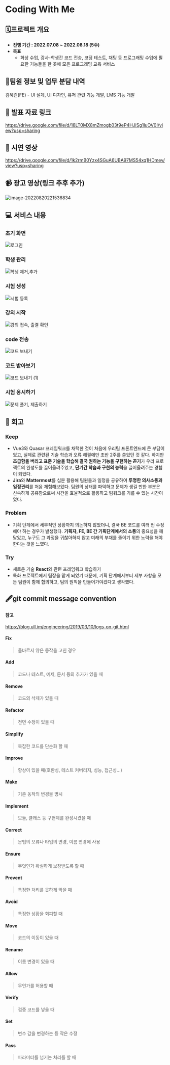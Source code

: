 # Coding With Me

## 🗓️프로젝트 개요

- **진행 기간 : 2022.07.08 ~ 2022.08.18 (5주)**
- **목표**
  - 화상 수업, 강사-학생간 코드 전송, 코딩 테스트, 채팅 등 프로그래밍 수업에 필요한 기능들을 한 곳에 모은 프로그래밍 교육 서비스



## 👯팀원 정보 및 업무 분담 내역

김혜린(FE) - UI 설계, UI 디자인, 유저 관련 기능 개발, LMS 기능 개발



## :paperclip: 발표 자료 링크

https://drive.google.com/file/d/18LT0MX8mZmogb03t9eP4HJiSg1luOV0I/view?usp=sharing



## :information_desk_person: 시연 영상

https://drive.google.com/file/d/1k2rmB0Yzx4SGuA6UBA97MS54xq1HDmev/view?usp=sharing



## :video_camera: 광고 영상(링크 추후 추가)

![image-20220820221536834](README.assets/image-20220820221536834.png)



## :computer: 서비스 내용

### 초기 화면

![로그인](README.assets/%EB%A1%9C%EA%B7%B8%EC%9D%B8.gif)



### 학생 관리

![학생 제거,추가](README.assets/%ED%95%99%EC%83%9D%20%EC%A0%9C%EA%B1%B0,%EC%B6%94%EA%B0%80.gif)



### 시험 생성

![시험 등록](README.assets/%EC%8B%9C%ED%97%98%20%EB%93%B1%EB%A1%9D.gif)



### 강의 시작

![강의 접속, 출결 확인](README.assets/%EA%B0%95%EC%9D%98%20%EC%A0%91%EC%86%8D,%20%EC%B6%9C%EA%B2%B0%20%ED%99%95%EC%9D%B8.gif)



### code 전송

![코드 보내기](README.assets/%EC%BD%94%EB%93%9C%20%EB%B3%B4%EB%82%B4%EA%B8%B0.gif)



### 코드 받아보기

![코드 보내기 (1)](README.assets/%EC%BD%94%EB%93%9C%20%EB%B3%B4%EB%82%B4%EA%B8%B0%20(1).gif)



### 시험 응시하기

![문제 풀기, 제출하기](README.assets/%EB%AC%B8%EC%A0%9C%20%ED%92%80%EA%B8%B0,%20%EC%A0%9C%EC%B6%9C%ED%95%98%EA%B8%B0.gif)



## :heart_decoration: 회고

### Keep

- Vue3와 Quasar 프레임워크를 채택한 것이 처음에 우리팀 프론트엔드에 큰 부담이었고, 실제로 관련된 기술 학습과 오류 해결에만 초반 2주를 쏟았던 것 같다. 하지만 **조급함을 버리고 표준 기술을 학습해 결국 원하는 기능을 구현하는 끈기**가 우리 프로젝트의 완성도를 끌어올려주었고, **단기간 학습과 구현의 능력**을 끌어올려주는 경험이 되었다.
- **Jira**와 **Mattermost**를 십분 활용해 팀원들과 일정을 공유하여 **투명한 의사소통과 일정관리**를 처음 체험해보았다. 팀원의 상태를 파악하고 문제가 생길 만한 부분은 신속하게 공유함으로써 시간을 효율적으로 활용하고 팀워크를 기를 수 있는 시간이었다.



### Problem

- 기획 단계에서 세부적인 상황까지 의논하지 않았더니, 결국 BE 코드를 여러 번 수정해야 하는 경우가 발생했다. **기획자, FE, BE 간 기획단계에서의 소통**의 중요성을 깨달았고, 누구도 그 과정을 귀찮아하지 않고 미래의 부채를 줄이기 위한 노력을 해야 한다는 것을 느꼈다.



### Try

- 새로운 기술 **React**와 관련 프레임워크 학습하기
- 특화 프로젝트에서 팀장을 맡게 되었기 때문에, 기획 단계에서부터 세부 사항을 모든 팀원이 함께 합의하고, 팀의 원칙을 만들어가야겠다고 생각했다.



## 🖋️git commit message convention

#### 참고

https://blog.ull.im/engineering/2019/03/10/logs-on-git.html

#### Fix

> 올바르지 않은 동작을 고친 경우

#### Add

> 코드나 테스트, 예제, 문서 등의 추가가 있을 때

#### Remove

> 코드의 삭제가 있을 때

#### Refactor

> 전면 수정이 있을 때

#### Simplify

> 복잡한 코드를 단순화 할 때

#### Improve

> 향상이 있을 때(호환성, 테스트 커버리지, 성능, 접근성...)

#### Make

> 기존 동작의 변경을 명시

#### Implement

> 모듈, 클래스 등 구현체를 완성시켰을 때

#### Correct

> 문법의 오류나 타입의 변경, 이름 변경에 사용

#### Ensure

> 무엇인가 확실하게 보장받도록 할 때

#### Prevent

> 특정한 처리를 못하게 막을 때

#### Avoid

> 특정한 상황을 회피할 때

#### Move

> 코드의 이동이 있을 때

#### Rename

> 이름 변경이 있을 때

#### Allow

> 무언가를 허용할 때

#### Verify

> 검증 코드를 넣을 때

#### Set

> 변수 값을 변경하는 등 작은 수정

#### Pass

> 파라미터를 넘기는 처리를 할 때
